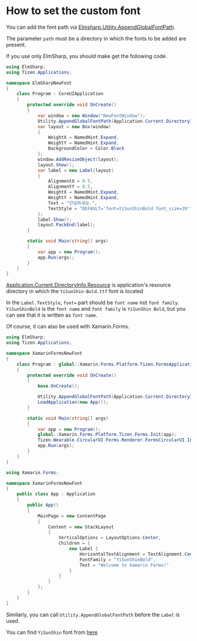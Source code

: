 # How to set the custom font

You can add the font path via [Elmsharp.Utility.AppendGlobalFontPath](https://developer.tizen.org/dev-guide/csapi/api/ElmSharp.Utility.html#ElmSharp_Utility_AppendGlobalFontPath_System_String_).

The parameter `path` must be a directory in which the fonts to be added are present.

If you use only ElmSharp, you should make get the following code.

```C#
using ElmSharp;
using Tizen.Applications;

namespace ElmSharpNewFont
{
    class Program : CoreUIApplication
    {
        protected override void OnCreate()
        {
            var window = new Window("NewFontWindow");
            Utility.AppendGlobalFontPath(Application.Current.DirectoryInfo.Resource);
            var layout = new Box(window)
            {
                WeightX = NamedHint.Expand,
                WeightY = NamedHint.Expand,
                BackgroundColor = Color.Black
            };
            window.AddResizeObject(layout);
            layout.Show();
            var label = new Label(layout)
            {
                AlignmentX = 0.5,
                AlignmentY = 0.5,
                WeightX = NamedHint.Expand,
                WeightY = NamedHint.Expand,
                Text = "안녕하세요.",
                TextStyle = "DEFAULT='font=YiSunShinBold font_size=39'",
            };
            label.Show();
            layout.PackEnd(label);
        }

        static void Main(string[] args)
        {
            var app = new Program();
            app.Run(args);
        }
    }
}
```
[Application.Current.DirectoryInfo.Resource](https://github.sec.samsung.net/pages/dotnet/apidoc/devel/api/Tizen.Applications.DirectoryInfo.html#Tizen_Applications_DirectoryInfo_Resource) is application's resource directory in which the `YiSunShin-Bold.ttf` font is located

In the `Label.TextStyle`, `font=` part should be `font name` not `font family`.
`YiSunShinBold` is the `font name` and `font family` is `YiSunShin Bold`,
but you can see that it is written as `font name`.

Of course, it can also be used with Xamarin.Forms.

``` C#
using ElmSharp;
using Tizen.Applications;

namespace XamarinFormsNewFont
{
    class Program : global::Xamarin.Forms.Platform.Tizen.FormsApplication
    {
        protected override void OnCreate()
        {
            base.OnCreate();

            Utility.AppendGlobalFontPath(Application.Current.DirectoryInfo.Resource);
            LoadApplication(new App());
        }

        static void Main(string[] args)
        {
            var app = new Program();
            global::Xamarin.Forms.Platform.Tizen.Forms.Init(app);
            Tizen.Wearable.CircularUI.Forms.Renderer.FormsCircularUI.Init();
            app.Run(args);
        }
    }
}
```

``` C#
using Xamarin.Forms;

namespace XamarinFormsNewFont
{
    public class App : Application
    {
        public App()
        {
            MainPage = new ContentPage
            {
                Content = new StackLayout
                {
                    VerticalOptions = LayoutOptions.Center,
                    Children = {
                        new Label {
                            HorizontalTextAlignment = TextAlignment.Center,
                            FontFamily = "YiSunShinBold",
                            Text = "Welcome to Xamarin Forms!"
                        }
                    }
                }
            };
        }
    }
}

```

Similarly, you can call `Utility.AppendGlobalFontPath` before the `Label` is used.

You can find `YiSunShin` font from [here](https://www.asan.go.kr/main/cms/?no=49)
